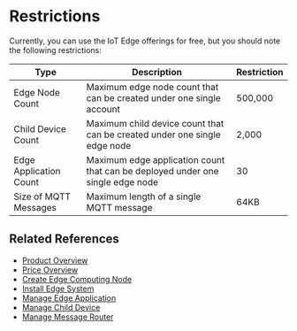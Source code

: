 # Restrictions

Currently, you can use the IoT Edge offerings for free, but you should note the following restrictions:

| Type         | Description                                   | Restriction |
| ------------ | -------------------------------------- | ---- |
| Edge Node Count   | Maximum edge node count that can be created under one single account   | 500,000 |
| Child Device Count     | Maximum child device count that can be created under one single edge node | 2,000 |
| Edge Application Count   | Maximum edge application count that can be deployed under one single edge node   | 30   |
| Size of MQTT Messages | Maximum length of a single MQTT message                   | 64KB |



## Related References

- [Product Overview](../Introduction/Product-Overview.md)
- [Price Overview](../Pricing/Price-Overview.md)
- [Create Edge Computing Node](../Getting-Started/Create-Edgenode.md)
- [Install Edge System](../Getting-Started/Install-Edge-System.md)
- [Manage Edge Application](../Operation-Guide/Edge-App.md)
- [Manage Child Device](../Operation-Guide/SubDevice.md)
- [Manage Message Router](../Operation-Guide/MsgRouter.md)


